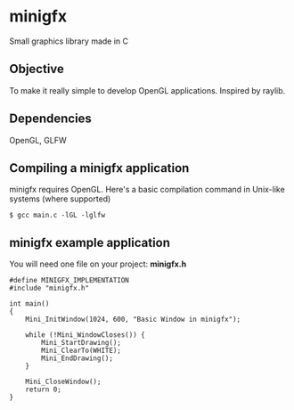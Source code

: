 # minigfx
Small graphics library made in C

## Objective
To make it really simple to develop OpenGL applications. Inspired by raylib.

## Dependencies
OpenGL, GLFW

## Compiling a minigfx application
minigfx requires OpenGL. Here's a basic compilation command in Unix-like systems (where supported)
```
$ gcc main.c -lGL -lglfw
```

## minigfx example application
You will need one file on your project: **minigfx.h**
```
#define MINIGFX_IMPLEMENTATION
#include "minigfx.h"

int main()
{
    Mini_InitWindow(1024, 600, "Basic Window in minigfx");

    while (!Mini_WindowCloses()) {
        Mini_StartDrawing();
        Mini_ClearTo(WHITE);
        Mini_EndDrawing();
    }

    Mini_CloseWindow();
    return 0;
}
```